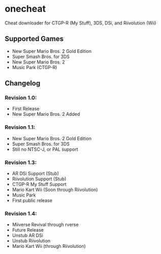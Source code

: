 # onecheat
Cheat downloader for CTGP-R (My Stuff), 3DS, DSi, and Riivolution (Wii)

## Supported Games
- New Super Mario Bros. 2 Gold Edition
- Super Smash Bros. for 3DS
- New Super Mario Bros. 2
- Music Park (CTGP-R)

## Changelog
### Revision 1.0:
- First Release
- New Super Mario Bros. 2 Added

### Revision 1.1:
- New Super Mario Bros. 2 Gold Edition
- Super Smash Bros. for 3DS
- Still no NTSC-J, or PAL support
### Revision 1.3:
- AR DSi Support (Stub)
- Riivolution Support (Stub)
- CTGP-R My Stuff Support
- Mario Kart Wii (Soon through Riivolution)
- Music Park
- First public release
### Revision 1.4:
- Miiverse Revival through rverse
- Future Release
- Unstub AR DSi
- Unstub Riivolution
- Mario Kart Wii (through Riivolution)

